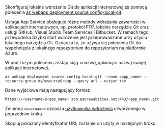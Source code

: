 Skonfiguruj lokalne wdrożenie Git do aplikacji internetowej za pomocą polecenia [az webapp deployment source config-local-git](/cli/azure/webapp/deployment/source#config-local-git).

Usługa App Service obsługuje różne metody wdrażania zawartości w aplikacjach internetowych, np. protokół FTP, lokalne narzędzie Git oraz usługi GitHub, Visual Studio Team Services i Bitbucket. W ramach tego przewodnika Szybki start wdrożenie jest przeprowadzane przy użyciu lokalnego narzędzia Git. Oznacza to, że używa się polecenia Git do wypchnięcia z lokalnego repozytorium do repozytorium na platformie Azure. 

W poniższym poleceniu zastąp ciąg *\<nazwa_aplikacji>* nazwą swojej aplikacji internetowej.

```azurecli-interactive
az webapp deployment source config-local-git --name <app_name> --resource-group myResourceGroup --query url --output tsv
```

Dane wyjściowe mają następujący format:

```bash
https://<username>@<app_name>.scm.azurewebsites.net:443/<app_name>.git
```

Zmienna `<username>` oznacza [użytkownika wdrożenia](#configure-a-deployment-user) utworzonego w poprzednim kroku.

Skopiuj pokazany identyfikator URI; zostanie on użyty w następnym kroku.
